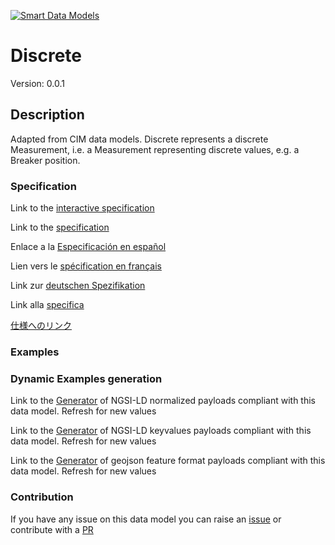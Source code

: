 [![Smart Data Models](https://smartdatamodels.org/wp-content/uploads/2022/01/SmartDataModels_logo.png "Logo")](https://smartdatamodels.org)
# Discrete
Version: 0.0.1

## Description 

Adapted from CIM data models. Discrete represents a discrete Measurement, i.e. a Measurement representing discrete values, e.g. a Breaker position.
### Specification

Link to the [interactive specification](https://swagger.lab.fiware.org/?url=https://smart-data-models.github.io/dataModel.EnergyCIM/Discrete/swagger.yaml)

Link to the [specification](https://github.com/smart-data-models/dataModel.EnergyCIM/blob/master/Discrete/doc/spec.md)

Enlace a la [Especificación en español](https://github.com/smart-data-models/dataModel.EnergyCIM/blob/master/Discrete/doc/spec_ES.md)

Lien vers le [spécification en français](https://github.com/smart-data-models/dataModel.EnergyCIM/blob/master/Discrete/doc/spec_FR.md)

Link zur [deutschen Spezifikation](https://github.com/smart-data-models/dataModel.EnergyCIM/blob/master/Discrete/doc/spec_DE.md)

Link alla [specifica](https://github.com/smart-data-models/dataModel.EnergyCIM/blob/master/Discrete/doc/spec_IT.md)

[仕様へのリンク](https://github.com/smart-data-models/dataModel.EnergyCIM/blob/master/Discrete/doc/spec_JA.md)
### Examples
### Dynamic Examples generation

Link to the [Generator](https://smartdatamodels.org/extra/ngsi-ld_generator.php?schemaUrl=https://raw.githubusercontent.com/smart-data-models/dataModel.EnergyCIM/master/Discrete/schema.json&email=info@smartdatamodels.org) of NGSI-LD normalized payloads compliant with this data model. Refresh for new values

Link to the [Generator](https://smartdatamodels.org/extra/ngsi-ld_generator_keyvalues.php?schemaUrl=https://raw.githubusercontent.com/smart-data-models/dataModel.EnergyCIM/master/Discrete/schema.json&email=info@smartdatamodels.org) of NGSI-LD keyvalues payloads compliant with this data model. Refresh for new values

Link to the [Generator](https://smartdatamodels.org/extra/geojson_features_generator.php?schemaUrl=https://raw.githubusercontent.com/smart-data-models/dataModel.EnergyCIM/master/Discrete/schema.json&email=info@smartdatamodels.org) of geojson feature format payloads compliant with this data model. Refresh for new values
### Contribution

 If you have any issue on this data model you can raise an [issue](https://github.com/smart-data-models/dataModel.EnergyCIM/issues)  or contribute with a [PR](https://github.com/smart-data-models/dataModel.EnergyCIM/pulls)